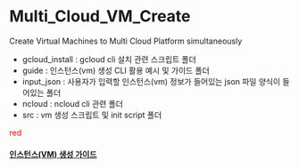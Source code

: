 # Multi_Cloud_VM_Create

Create Virtual Machines to Multi Cloud Platform simultaneously


- gcloud_install : gcloud cli 설치 관련 스크립트 폴더    
- guide : 인스턴스(vm) 생성 CLI 활용 예시 및 가이드 폴더   
- input_json : 사용자가 입력할 인스턴스(vm) 정보가 들어있는 json 파일 양식이 들어있는 폴더     
- ncloud : ncloud cli 관련 폴더     
- src : vm 생성 스크립트 및 init script 폴더       

<span style="color:red">red</span>

#### <span style="color:red">[인스턴스(VM) 생성 가이드](https://traveling-cousin-b46.notion.site/Multi-VM-4-18-4-29-855f5b890f7e4e64a9cc4fa42dd603d3)</span>
